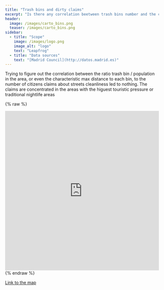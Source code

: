 ```yaml
---
title: "Trash bins and dirty claims"
excerpt: "Is there any correlation beetween trash bins number and the cleanliness of the streets?"
header:
  image: /images/carto_bins.png
  teaser: /images/carto_bins.png
sidebar:
  - title: "Scope"
    image: /images/logo.png
    image_alt: "logo"
    text: "Leapfrog"
  - title: "Data sources"
    text: "[Madrid Council](http://datos.madrid.es)"
---
```


Trying to figure out the correlation between the ratio trash bin / population in the area, or even the characteristic max distance to each bin, to the number of citizens claims about streets cleanliness led to nothing. The claims are concentrated in the areas with the higuest touristic pressure or traditional nightlife areas

{% raw %}
<iframe width="100%" height="520" frameborder="0" src="https://team.carto.com/u/abel/builder/6e057560-cc52-49ea-84bd-cdcf9865fedf/embed" allowfullscreen webkitallowfullscreen mozallowfullscreen oallowfullscreen msallowfullscreen></iframe>
{% endraw %}

[Link to the map](https://team.carto.com/u/abel/builder/6e057560-cc52-49ea-84bd-cdcf9865fedf/embed)
